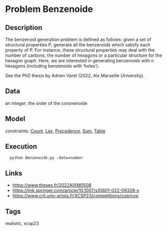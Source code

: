 # Problem Benzenoide
## Description
The benzenoid generation problem is defined as follows: given a set of structural properties P,
generate all the benzenoids which satisfy each property of P.
For instance, these structural properties may deal with the number of carbons, the number of
hexagons or a particular structure for the hexagon graph.
Here, we are interested in generating benzenoids with n hexagons (including benzenoids with ‘holes’).

See the PhD thesis by Adrien Varet (2022, Aix Marseille University).

## Data
  an integer, the order of the coronenoide

## Model
  constraints: [Count](http://pycsp.org/documentation/constraints/Count), [Lex](http://pycsp.org/documentation/constraints/Lex), [Precedence](http://pycsp.org/documentation/constraints/Precedence), [Sum](http://pycsp.org/documentation/constraints/Sum), [Table](http://pycsp.org/documentation/constraints/Table)

## Execution
```
  python Benzenoide.py -data=number
```

## Links
  - https://www.theses.fr/2022AIXM0508
  - https://link.springer.com/article/10.1007/s10601-022-09328-x
  - https://www.cril.univ-artois.fr/XCSP23/competitions/cop/cop

## Tags
  realistic, xcsp23
